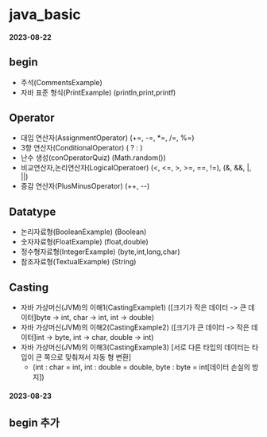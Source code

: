 # java_basic
#### **2023-08-22**
## **begin**
 * 주석(CommentsExample)
 * 자바 표준 형식(PrintExample) (println,print,printf)
   
## **Operator**
 * 대입 연산자(AssignmentOperator) (+=, -=, *=, /=, %=)
 * 3항 연산자(ConditionalOperator) (  ? : )
 * 난수 생성(conOperatorQuiz) (Math.random())
 * 비교연산자,논리연산자(LogicalOperatoer) (<, <=, >, >=, ==, !=), (&, &&, |, ||)
 * 증감 연산자(PlusMinusOperator) (++, --)

## **Datatype**
 * 논리자료형(BooleanExample) (Boolean)
 * 숫자자료형(FloatExample) (float,double)
 * 정수형자료형(IntegerExample) (byte,int,long,char)
 * 참조자료형(TextualExample) (String)

## **Casting**
* 자바 가상머신(JVM)의 이해1(CastingExample1) ([크기가 작은 데이터 -> 큰 데이터]byte -> int, char -> int, int -> double)
* 자바 가상머신(JVM)의 이해2(CastingExample2) ([크기가 큰 데이터 -> 작은 데이터]int -> byte, int -> char, double -> int)
* 자바 가상머신(JVM)의 이해3(CastingExample3) [서로 다른 타입의 데이터는 타입이 큰 쪽으로 맞춰져서 자동 형 변환]
  * (int : char = int, int : double = double, byte : byte = int[데이터 손실의 방지])

#### **2023-08-23**
## **begin** ****추가****
